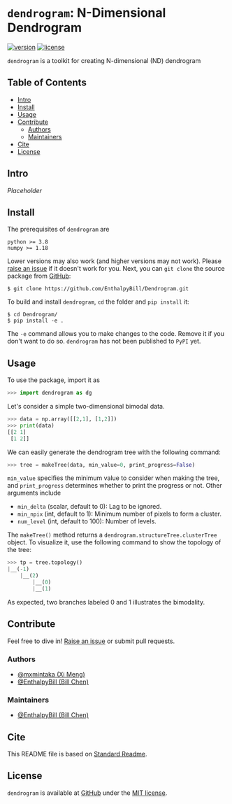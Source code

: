 # `dendrogram`: N-Dimensional Dendrogram

[![version](https://img.shields.io/badge/version-v0.2.dev-brightgreen.svg?style=flat)](https://github.com/EnthalpyBill/Dentrogram)
[![license](https://img.shields.io/badge/license-MIT-blue.svg?style=flat)](LICENSE)

`dendrogram` is a toolkit for creating N-dimensional (ND) dendrogram 

## Table of Contents

- [Intro](#intro)
- [Install](#install)
- [Usage](#usage)
- [Contribute](#contribute)
	- [Authors](#authors)
	- [Maintainers](#maintainers)
- [Cite](#cite)
- [License](#license)

## Intro

*Placeholder*

## Install

The prerequisites of `dendrogram` are 

```
python >= 3.8
numpy >= 1.18
```

Lower versions may also work (and higher versions may not work). Please [raise an issue](https://github.com/EnthalpyBill/Dendrogram/issues/new) if it doesn't work for you. Next, you can `git clone` the source package from [GitHub](https://github.com/EnthalpyBill/Dendrogram):
```shell
$ git clone https://github.com/EnthalpyBill/Dendrogram.git
```
To build and install `dendrogram`, `cd` the folder and `pip install` it:
```shell
$ cd Dendrogram/
$ pip install -e .
```
The `-e` command allows you to make changes to the code. Remove it if you don't want to do so. `dendrogram` has not been published to `PyPI` yet. 

## Usage

To use the package, import it as
```python
>>> import dendrogram as dg
```
Let's consider a simple two-dimensional bimodal data. 
```python
>>> data = np.array([[2,1], [1,2]])
>>> print(data)
[[2 1]
 [1 2]]
```
We can easily generate the dendrogram tree with the following command:
```python
>>> tree = makeTree(data, min_value=0, print_progress=False)
```
`min_value` specifies the minimum value to consider when making the tree, and `print_progress` determines whether to print the progress or not. Other arguments include
- `min_delta` (scalar, default to 0): Lag to be ignored. 
- `min_npix` (int, default to 1): Minimum number of pixels to form a cluster.
- `num_level` (int, default to 100): Number of levels.

The `makeTree()` method returns a `dendrogram.structureTree.clusterTree` object. To visualize it, use the following command to show the topology of the tree:
```python
>>> tp = tree.topology()
|__(-1)
    |__(2)
        |__(0)
        |__(1)
```
As expected, two branches labeled 0 and 1 illustrates the bimodality. 

## Contribute

Feel free to dive in! [Raise an issue](https://github.com/EnthalpyBill/Dendrogram/issues/new) or submit pull requests.

### Authors

- [@mxmintaka (Xi Meng)](https://github.com/mxmintaka)
- [@EnthalpyBill (Bill Chen)](https://github.com/EnthalpyBill)

### Maintainers

- [@EnthalpyBill (Bill Chen)](https://github.com/EnthalpyBill)

## Cite

This README file is based on [Standard Readme](https://github.com/RichardLitt/standard-readme).

## License

`dendrogram` is available at [GitHub](https://github.com/EnthalpyBill/Dendrogram) under the [MIT license](LICENSE).
